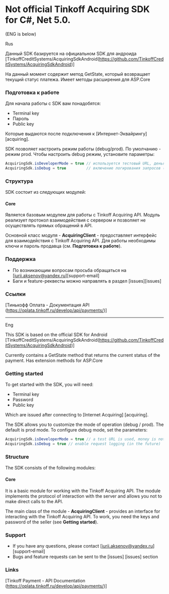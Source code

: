 


# Not official Tinkoff Acquiring SDK for C#, Net 5.0.

(ENG is below)

Rus

Данный SDK базируется на официальном SDK для андроида [TinkoffCreditSystems/AcquiringSdkAndroid(https://github.com/TinkoffCreditSystems/AcquiringSdkAndroid)]

На данный момент содержит метод GetState, который возвращает текущий статус платежа. Имеет методы расширения для ASP.Core

### Подготовка к работе
Для начала работы с SDK вам понадобятся:
* Terminal key
* Пароль
* Public key

Которые выдаются после подключения к [Интернет-Эквайрингу][acquiring].

SDK позволяет настроить режим работы (debug/prod). По умолчанию - режим prod.
Чтобы настроить debug режим, установите параметры:
```csharp
AcquiringSdk.isDeveloperMode = true // используется тестовый URL, деньги с карт не списываются
AcquiringSdk.isDebug = true         // включение логирования запросов (в будущем)
```

### Структура
SDK состоит из следующих модулей:

#### Core
Является базовым модулем для работы с Tinkoff Acquiring API. Модуль реализует протокол взаимодействия с сервером и позволяет не осуществлять прямых обращений в API. 

Основной класс модуля - **AcquiringClient** - предоставляет интерфейс для взаимодействия с Tinkoff Acquiring API. Для работы необходимы ключи и пароль продавца (см. **Подготовка к работе**).

### Поддержка
- По возникающим вопросам просьба обращаться на [iurii.aksenov@yandex.ru][support-email]
- Баги и feature-реквесты можно направлять в раздел [issues][issues]

### Ссылки
[Тинькофф Оплата - Документация API (https://oplata.tinkoff.ru/develop/api/payments/)]

---

Eng

This SDK is based on the official SDK for Android [TinkoffCreditSystems/AcquiringSdkAndroid(https://github.com/TinkoffCreditSystems/AcquiringSdkAndroid)]

Currently contains a GetState method that returns the current status of the payment. Has extension methods for ASP.Core

### Getting started
To get started with the SDK, you will need:
* Terminal key
* Password
* Public key

Which are issued after connecting to [Internet Acquiring] [acquiring].

The SDK allows you to customize the mode of operation (debug / prod). The default is prod mode.
To configure debug mode, set the parameters:
```csharp
AcquiringSdk.isDeveloperMode = true // a test URL is used, money is not debited from cards
AcquiringSdk.isDebug = true // enable request logging (in the future)
```

### Structure
The SDK consists of the following modules:

#### Core
It is a basic module for working with the Tinkoff Acquiring API. The module implements the protocol of interaction with the server and allows you not to make direct calls to the API.

The main class of the module - **AcquiringClient** - provides an interface for interacting with the Tinkoff Acquiring API. To work, you need the keys and password of the seller (see **Getting started**).

### Support
- If you have any questions, please contact [iurii.aksenov@yandex.ru] [support-email]
- Bugs and feature requests can be sent to the [issues] [issues] section

### Links
[Tinkoff Payment - API Documentation (https://oplata.tinkoff.ru/develop/api/payments/)]
